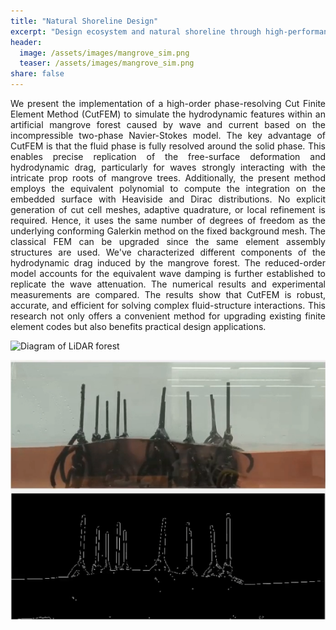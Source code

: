 ```yaml
---
title: "Natural Shoreline Design"
excerpt: "Design ecosystem and natural shoreline through high-performance numerical models."
header:
  image: /assets/images/mangrove_sim.png
  teaser: /assets/images/mangrove_sim.png
share: false
---
```


<p style="text-align: justify;">
We present the implementation of a high-order phase-resolving Cut Finite Element Method (CutFEM) to simulate the hydrodynamic features within an artificial mangrove forest caused by wave and current based on the incompressible two-phase Navier-Stokes model. The key advantage of CutFEM is that the fluid phase is fully resolved around the solid phase. This enables precise replication of the free-surface deformation and hydrodynamic drag, particularly for waves strongly interacting with the intricate prop roots of mangrove trees. Additionally, the present method employs the equivalent polynomial to compute the integration on the embedded surface with Heaviside and Dirac distributions. No explicit generation of cut cell meshes, adaptive quadrature, or local refinement is required. Hence, it uses the same number of degrees of freedom as the underlying conforming Galerkin method on the fixed background mesh. The classical FEM can be upgraded since the same element assembly structures are used. We've characterized different components of the hydrodynamic drag induced by the mangrove forest. The reduced-order model accounts for the equivalent wave damping is further established to replicate the wave attenuation. The numerical results and experimental measurements are compared. The results show that CutFEM is robust, accurate, and efficient for solving complex fluid-structure interactions. This research not only offers a convenient method for upgrading existing finite element codes but also benefits practical design applications.
</p>

![Diagram of LiDAR forest](/assets/images/mangrove_lidar.png)

![Diagram of image capture](/assets/images/mangrove_image.png)